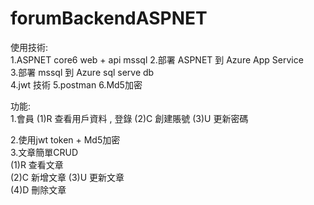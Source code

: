 # forumBackendASPNET

使用技術:  
1.ASPNET core6 web + api mssql 
2.部署 ASPNET 到 Azure App Service  
3.部署 mssql 到 Azure sql serve  db  
4.jwt 技術 
5.postman
6.Md5加密

功能:  
1.會員
  (1)R 查看用戶資料 , 登錄
  (2)C 創建賬號
  (3)U 更新密碼
  
2.使用jwt token + Md5加密  
3.文章簡單CRUD  
  (1)R 查看文章   
  (2)C 新增文章 
  (3)U 更新文章  
  (4)D 刪除文章   

